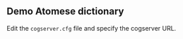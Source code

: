Demo Atomese dictionary
-----------------------
Edit the `cogserver.cfg` file and specify the cogserver URL.
